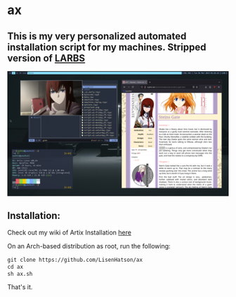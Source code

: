 ax
===
This is my very personalized automated installation script for my machines. Stripped version of [LARBS](https://larbs.xyz)
--------


![show](./oo.png)



## Installation:

Check out my wiki of Artix Installation [here](https://github.com/LisenHatson/ax/wiki)

On an Arch-based distribution as root, run the following:

```
git clone https://github.com/LisenHatson/ax
cd ax
sh ax.sh
```

That's it.
